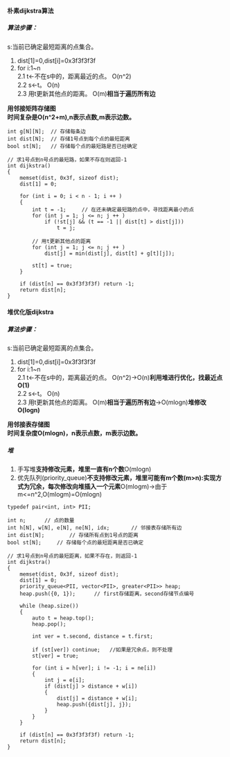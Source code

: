#### 朴素dijkstra算法
##### 算法步骤：
s:当前已确定最短距离的点集合。  
1. dist[1]=0,dist[i]=0x3f3f3f3f
2. for i:1~n  
  2.1 t<-不在s中的，距离最近的点。 O(n^2)   
  2.2 s<-t。  O(n)  
  2.3 用t更新其他点的距离。  O(m)**相当于遍历所有边**  

**用邻接矩阵存储图**  
**时间复杂是O(n^2+m),n表示点数,m表示边数。**  
```
int g[N][N];  // 存储每条边
int dist[N];  // 存储1号点到每个点的最短距离
bool st[N];   // 存储每个点的最短路是否已经确定

// 求1号点到n号点的最短路，如果不存在则返回-1
int dijkstra()
{
    memset(dist, 0x3f, sizeof dist);
    dist[1] = 0;

    for (int i = 0; i < n - 1; i ++ )
    {
        int t = -1;     // 在还未确定最短路的点中，寻找距离最小的点
        for (int j = 1; j <= n; j ++ )
            if (!st[j] && (t == -1 || dist[t] > dist[j]))
                t = j;

        // 用t更新其他点的距离
        for (int j = 1; j <= n; j ++ )
            dist[j] = min(dist[j], dist[t] + g[t][j]);

        st[t] = true;
    }

    if (dist[n] == 0x3f3f3f3f) return -1;
    return dist[n];
}
```
#### 堆优化版dijkstra
##### 算法步骤：
s:当前已确定最短距离的点集合。  
1. dist[1]=0,dist[i]=0x3f3f3f3f
2. for i:1~n  
  2.1 t<-不在s中的，距离最近的点。 O(n^2)->O(n)**利用堆进行优化，找最近点O(1)**   
  2.2 s<-t。  O(n)  
  2.3 用t更新其他点的距离。  O(m)**相当于遍历所有边**->O(mlogn)**堆修改O(logn)**  

**用邻接表存储图**  
**时间复杂度O(mlogn)，n表示点数，m表示边数。**  
##### 堆
1. 手写堆**支持修改元素，堆里一直有n个数**O(mlogn)  
2. 优先队列(priority_queue)**不支持修改元素，堆里可能有m个数(m>n):实现方式为冗余，每次修改向堆插入一个元素**O(mlogm)->由于m<=n^2,O(mlogm)=O(mlogn)
```
typedef pair<int, int> PII;

int n;      // 点的数量
int h[N], w[N], e[N], ne[N], idx;       // 邻接表存储所有边
int dist[N];        // 存储所有点到1号点的距离
bool st[N];     // 存储每个点的最短距离是否已确定

// 求1号点到n号点的最短距离，如果不存在，则返回-1
int dijkstra()
{
    memset(dist, 0x3f, sizeof dist);
    dist[1] = 0;
    priority_queue<PII, vector<PII>, greater<PII>> heap;
    heap.push({0, 1});      // first存储距离，second存储节点编号

    while (heap.size())
    {
        auto t = heap.top();
        heap.pop();

        int ver = t.second, distance = t.first;

        if (st[ver]) continue;   //如果是冗余点，则不处理
        st[ver] = true;

        for (int i = h[ver]; i != -1; i = ne[i])
        {
            int j = e[i];
            if (dist[j] > distance + w[i])
            {
                dist[j] = distance + w[i];
                heap.push({dist[j], j});
            }
        }
    }

    if (dist[n] == 0x3f3f3f3f) return -1;
    return dist[n];
}
```
